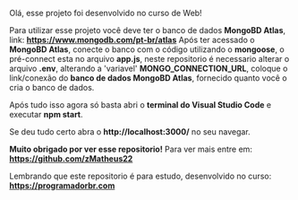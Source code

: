 Olá, esse projeto foi desenvolvido no curso de Web!

Para utilizar esse projeto você deve ter o banco de dados <strong>MongoBD Atlas</strong>, link: <strong>https://www.mongodb.com/pt-br/atlas</strong> Após ter acessado o <strong>MongoBD Atlas</strong>, conecte o banco com o código utilizando o <strong>mongoose</strong>, o pré-connect esta no arquivo <strong>app.js</strong>, neste repositorio é necessario alterar o arquivo <strong>.env</strong>, alterando a 'variavel' <strong>MONGO_CONNECTION_URL</strong>, coloque o link/conexão do <strong>banco de dados MongoBD Atlas</strong>, fornecido quanto você o cria o banco de dados.

Após tudo isso agora só basta abri o <strong>terminal do Visual Studio Code</strong> e executar <strong>npm start</strong>.

Se deu tudo certo abra o <strong>http://localhost:3000/</strong> no seu navegar.


<strong>Muito obrigado por ver esse repositorio!</strong> Para ver mais entre em: <strong>https://github.com/zMatheus22</strong>

Lembrando que este repositorio é para estudo, desenvolvido no curso: <strong>https://programadorbr.com</strong>